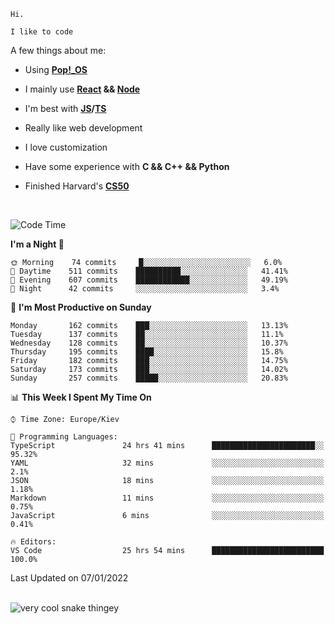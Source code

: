 ```
Hi.

I like to code
```

A few things about me:

-   Using **[Pop!\_OS](https://pop.system76.com/)**

-   I mainly use **[React](https://reactjs.org/) && [Node](https://nodejs.org/en/)**

-   I'm best with **[JS](https://www.javascript.com/)/[TS](https://www.typescriptlang.org/)**

-   Really like web development

-   I love customization

-   Have some experience with **C && C++ && Python**

-   Finished Harvard's **[CS50](https://cs50.harvard.edu)**

<br>

<!--START_SECTION:waka-->
![Code Time](http://img.shields.io/badge/Code%20Time-237%20hrs%2045%20mins-blue)

**I'm a Night 🦉** 

```text
🌞 Morning    74 commits     █░░░░░░░░░░░░░░░░░░░░░░░░   6.0% 
🌆 Daytime    511 commits    ██████████░░░░░░░░░░░░░░░   41.41% 
🌃 Evening    607 commits    ████████████░░░░░░░░░░░░░   49.19% 
🌙 Night      42 commits     ░░░░░░░░░░░░░░░░░░░░░░░░░   3.4%

```
📅 **I'm Most Productive on Sunday** 

```text
Monday       162 commits    ███░░░░░░░░░░░░░░░░░░░░░░   13.13% 
Tuesday      137 commits    ██░░░░░░░░░░░░░░░░░░░░░░░   11.1% 
Wednesday    128 commits    ██░░░░░░░░░░░░░░░░░░░░░░░   10.37% 
Thursday     195 commits    ████░░░░░░░░░░░░░░░░░░░░░   15.8% 
Friday       182 commits    ███░░░░░░░░░░░░░░░░░░░░░░   14.75% 
Saturday     173 commits    ███░░░░░░░░░░░░░░░░░░░░░░   14.02% 
Sunday       257 commits    █████░░░░░░░░░░░░░░░░░░░░   20.83%

```


📊 **This Week I Spent My Time On** 

```text
⌚︎ Time Zone: Europe/Kiev

💬 Programming Languages: 
TypeScript               24 hrs 41 mins      ███████████████████████░░   95.32% 
YAML                     32 mins             ░░░░░░░░░░░░░░░░░░░░░░░░░   2.1% 
JSON                     18 mins             ░░░░░░░░░░░░░░░░░░░░░░░░░   1.18% 
Markdown                 11 mins             ░░░░░░░░░░░░░░░░░░░░░░░░░   0.75% 
JavaScript               6 mins              ░░░░░░░░░░░░░░░░░░░░░░░░░   0.41%

🔥 Editors: 
VS Code                  25 hrs 54 mins      █████████████████████████   100.0%

```


 Last Updated on 07/01/2022
<!--END_SECTION:waka-->

<br>

<img title="" src="https://raw.githubusercontent.com/Trunkelis/Trunkelis/output/github-contribution-grid-snake.svg" alt="very cool snake thingey" data-align="left">
